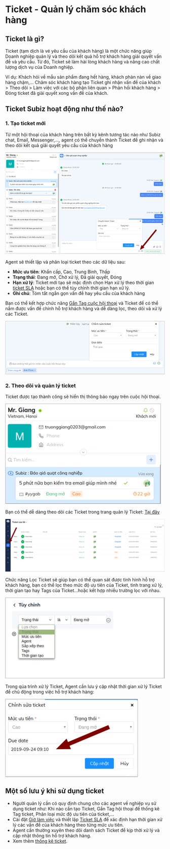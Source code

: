 # Ticket - Quản lý chăm sóc khách hàng

## **Ticket là gì?**

Ticket \(tạm dịch là vé yêu cầu của khách hàng\) là một chức năng giúp Doanh nghiệp quản lý và theo dõi kết quả hỗ trợ khách hàng giải quyết vấn đề và yêu cầu. Từ đó, Ticket sẽ làm hài lòng khách hàng và nâng cao chất lượng dịch vụ của Doanh nghiệp.

Ví dụ: Khách hỏi về mẫu sản phẩm đang hết hàng, khách phàn nàn về giao hàng chậm,... Chăm sóc khách hàng tạo Ticket ghi nhận vấn đề của khách &gt; Theo dõi &gt; Làm việc với các bộ phận liên quan &gt; Phản hồi khách hàng &gt; Đóng ticket đã giải quyết xong vấn đề của khách.

## Ticket Subiz hoạt động như thế nào? 

### 1. Tạo ticket mới 

Từ một hội thoại của khách hàng trên bất kỳ kênh tương tác nào như Subiz chat, Email, Messenger,..., agent có thể chuyển thành Ticket để ghi nhận và theo dõi kết quả giải quyết yêu cầu của khách hàng

![Q](../../.gitbook/assets/tao-ticket.png)

Agent sẽ thiết lập và phân loại ticket theo các dữ liệu sau:

* **Mức ưu tiên**: Khẩn cấp, Cao, Trung Bình, Thấp
* **Trạng thái**: Đang mở, Chờ xử lý, Đã giải quyết, Đóng
* **Hạn xử lý**: Ticket mới tạo sẽ mặc định chọn Hạn xử lý theo thời gian [ticket SLA](https://app.subiz.com/settings/ticket-list) hoặc bạn có thể tùy chỉnh thời gian hạn xử lý.
* **Ghi chú**: Tóm tắt ngắn gọn vấn đề hay yêu cầu của khách hàng

Bạn có thể kết hợp chức năng [Gắn Tag cuộc hội thoại](https://help.subiz.com/bat-dau-voi-subiz/lam-viec-tren-subiz/gan-tag-cuoc-hoi-thoai) và Ticket để có thể nắm được vấn đề chính hỗ trợ khách hàng và dễ dàng lọc, theo dõi và xử lý các Ticket.

![](../../.gitbook/assets/tuy-chinh-2.png)

### **2. Theo dõi và quản lý ticket**

Ticket được tạo thành công sẽ hiển thị thông báo ngay trên cuộc hội thoại. 

![Ticket](../../.gitbook/assets/thong-bao%20%281%29.png)

Bạn có thể dễ dàng theo dõi các Ticket trong trang quản lý Ticket: [Tại đây](https://app.subiz.com/tickets) 

![Trang Ticket](../../.gitbook/assets/trang-ticket.png)

Chức năng Lọc Ticket sẽ giúp bạn có thể quan sát được tình hình hỗ trợ khách hàng, bạn có thể lọc theo mức độ ưu tiên của Ticket, tình trang xử lý, thời gian tạo hay Tags của Ticket...hoặc kết hợp nhiều trường lọc với nhau.

![L&#x1ECD;c Ticket](../../.gitbook/assets/loc%20%281%29.png)

Trong qúa trình xử lý Ticket, Agent cần lưu ý cập nhật thời gian xử lý Ticket để chủ động trong việc hỗ trợ khách hàng:

![C&#xE2;p nh&#x1EAD;t Ticket](../../.gitbook/assets/capj-nhat.png)

## Một số lưu ý khi sử dụng ticket 

* Người quản lý cần có quy định chung cho các agent về nghiệp vụ sử dụng ticket như: Khi nào cần tạo Ticket, Gắn Tag hội thoại để thống kê Tag ticket,  Phân loại mức độ ưu tiên của ticket,...
* Cài đặt [Giờ làm việc](https://app.subiz.com/settings/business-hours) và thiết lập [Ticket SLA](https://app.subiz.com/settings/ticket-edit?sid=saqesmawfkrzwfcksgty) để xác định hạn thời gian xử lý các vấn đề của khách hàng theo từng mức ưu tiên.
* Agent cần thường xuyên theo dõi danh sách Ticket để kịp thời xử lý và cập nhật thông tin hỗ trợ khách hàng.
* Xem thêm [thống kê ticket](https://help.subiz.com/bao-cao-and-thong-ke/thong-ke-tickets).

###  


